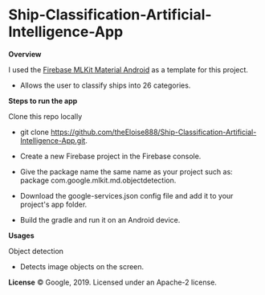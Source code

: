 # Ship-Classification-Artificial-Intelligence-App
**Overview**

I used the [Firebase MLKit Material Android](https://reposhub.com/android/app/firebase-mlkit-material-android.html)  as a template for this project. 
* Allows the user to classify ships into 26 categories.


**Steps to run the app**

Clone this repo locally

* git clone https://github.com/theEloise888/Ship-Classification-Artificial-Intelligence-App.git.

* Create a new Firebase project in the Firebase console.

* Give the package name the same name as your project such as: package com.google.mlkit.md.objectdetection.

* Download the google-services.json config file and add it to your project's app folder.

* Build the gradle and run it on an Android device.


**Usages**

Object detection
* Detects image objects on the screen.



**License**
© Google, 2019. Licensed under an Apache-2 license.
